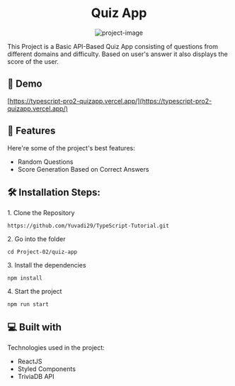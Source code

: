 <h1 align="center" id="title">Quiz App</h1>

<p align="center"><img src="https://socialify.git.ci/Yuvadi29/TypeScript-Tutorial/image?language=1&amp;name=1&amp;owner=1&amp;stargazers=1&amp;theme=Dark" alt="project-image"></p>

<p id="description">This Project is a Basic API-Based Quiz App consisting of questions from different domains and difficulty. Based on user's answer it also displays the score of the user.</p>

<h2>🚀 Demo</h2>

[https://typescript-pro2-quizapp.vercel.app/](https://typescript-pro2-quizapp.vercel.app/)

  
  
<h2>🧐 Features</h2>

Here're some of the project's best features:

*   Random Questions
*   Score Generation Based on Correct Answers

<h2>🛠️ Installation Steps:</h2>

<p>1. Clone the Repository</p>

```
https://github.com/Yuvadi29/TypeScript-Tutorial.git
```

<p>2. Go into the folder</p>

```
cd Project-02/quiz-app
```

<p>3. Install the dependencies</p>

```
npm install
```

<p>4. Start the project</p>

```
npm run start
```

  
  
<h2>💻 Built with</h2>

Technologies used in the project:

*   ReactJS
*   Styled Components
*   TriviaDB API
